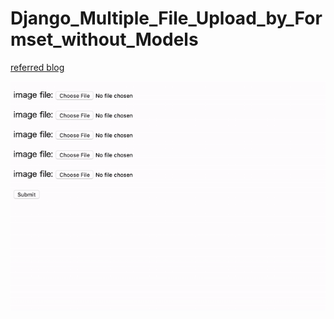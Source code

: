 # Django_Multiple_File_Upload_by_Formset_without_Models

[referred blog](https://narito.ninja/blog/detail/92/#_6)

![multiple-file-upload-by-formset_without_models](multiple-file-upload-by-formset_without_models.gif)
